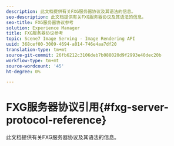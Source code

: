 ```yaml
---
description: 此文档提供有关FXG服务器协议及其语法的信息。
seo-description: 此文档提供有关FXG服务器协议及其语法的信息。
seo-title: FXG服务器协议参考
solution: Experience Manager
title: FXG服务器协议参考
topic: Scene7 Image Serving - Image Rendering API
uuid: 368cef00-3009-4694-a014-746e4aa7df20
translation-type: tm+mt
source-git-commit: 26fb6212c3106deb7b088020d9f2993e40dec20b
workflow-type: tm+mt
source-wordcount: '45'
ht-degree: 0%

---
```



# FXG服务器协议引用{#fxg-server-protocol-reference}

此文档提供有关FXG服务器协议及其语法的信息。

